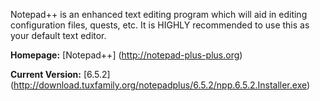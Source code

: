 Notepad++ is an enhanced text editing program which will aid in editing configuration files, quests, etc. It is HIGHLY recommended to use this as your default text editor.

**Homepage:** [Notepad++] (http://notepad-plus-plus.org)

**Current Version:** [6.5.2] (http://download.tuxfamily.org/notepadplus/6.5.2/npp.6.5.2.Installer.exe)